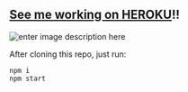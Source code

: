 **[See me working on HEROKU](https://arcane-beach-44252.herokuapp.com/)**!!
----------------------

![enter image description here](https://i.imgur.com/b0VcbdH.png)

After cloning this repo, just run:

    npm i
    npm start
